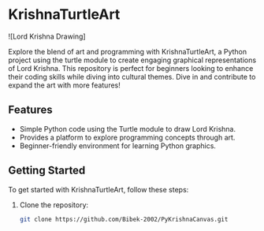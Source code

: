 # KrishnaTurtleArt

![Lord Krishna Drawing]

Explore the blend of art and programming with KrishnaTurtleArt, a Python project using the turtle module to create engaging graphical representations of Lord Krishna. This repository is perfect for beginners looking to enhance their coding skills while diving into cultural themes. Dive in and contribute to expand the art with more features!

## Features

- Simple Python code using the Turtle module to draw Lord Krishna.
- Provides a platform to explore programming concepts through art.
- Beginner-friendly environment for learning Python graphics.

## Getting Started

To get started with KrishnaTurtleArt, follow these steps:

1. Clone the repository:

   ```bash
   git clone https://github.com/Bibek-2002/PyKrishnaCanvas.git
